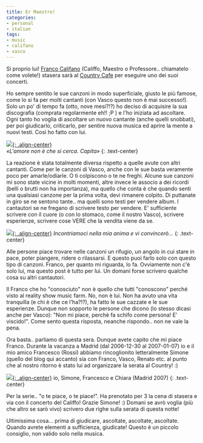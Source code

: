 ```yaml
---
title: Er Maestro!
categories:
- personal
- italian
tags:
- music
- califano
- vasco
---
```

Si proprio lui! [Franco Califano](http://it.wikipedia.org/wiki/Franco_Califano)
(Califfo, Maestro o Professore.. chiamatelo come volete!) stasera sarà al
[Country Cafe](http://www.countrycafe.it/) per eseguire uno dei suoi concerti.
  
Ho sempre sentito le sue canzoni in modo superficiale, giusto le più famose,
come lo si fa per molti cantanti (con Vasco questo non è mai successo!). Solo
un po' di tempo fa (otto, nove mesi?!?) ho deciso di acquisire la sua
discografia (comprata regolarmente eh!! ;P ) e l'ho iniziata ad ascoltare. Ogni
tanto ho voglia di ascoltare un nuovo cantante (anche quelli snobbati), per poi
giudicarlo, criticarlo, per sentire nuova musica ed aprire la mente a nuovi
testi. Così ho fatto con lui.  
  
[![]({{site.url}}/assets/images/fpv19.jpg){: .align-center}]({{site.url}}/assets/images/fpv19.jpg)  
_«L'amore non è che si cerca. Capita»_
{: .text-center}
  
La reazione è stata totalmente diversa rispetto a quelle avute con altri
cantanti. Come per le canzoni di Vasco, anche con le sue basta veramente poco
per amarle/odiarle. O ti colpiscono o te ne freghi. Alcune sue canzoni mi sono
state vicine in molti momenti, altre invece le associo a dei ricordi (belli o
brutti non ha importanza), ma quello che conta è che quando senti una
qualsiasi canzone per la prima volta, devi rimanere colpito. Di puttanate in
giro se ne sentono tante.. ma quelli sono testi per vendere album. I
cantautori se ne fregano di scrivere testo per vendere. E' sufficiente
scrivere con il cuore (o con lo stomaco, come il nostro Vasco), scrivere
esperienze, scrivere cose VERE che la vendita viene da se.  

[![]({{site.url}}/assets/images/miefoto10.jpg){: .align-center}]({{site.url}}/assets/images/miefoto10.jpg)
_Incontriamoci nella mia anima e vi convincerò..._
{: .text-center}

Alle persone piace trovare nelle canzoni un rifugio, un angolo in cui stare in
pace, poter piangere, ridere o rilassarsi. E questo puoi farlo solo con questo
tipo di canzoni. Franco, per quanto mi riguarda, lo fa. Ovviamente non c'è
solo lui, ma questo post è tutto per lui. Un domani forse scrivero qualche
cosa su altri cantautori.  
  
Il Franco che ho "conosciuto" non è quello che tutti "conoscono" perché visto
al reality show music farm. No, non è lui. Non ha avuto una vita tranquilla (e
chi è che ce l'ha?!?), ha fatto le sue cazzate e le sue esperienze. Dunque non
sopporto le persone che dicono (lo stesso dicasi anche per Vasco): "Non mi
piace, perchè fa schifo come persona! E' viscido!". Come sento questa
risposta, neanche rispondo.. non ne vale la pena.  
  
Ora basta.. parliamo di questa sera. Dunque avete capito che mi piace Franco.
Durante la vacanza a Madrid (dal 2006-12-30 al 2007-01-07) io e il mio amico
Francesco (Rossi) abbiamo rincoglionito letteralmente Simone (quello del blog
qui accanto) sia con Franco, Vasco, Renato etc. al punto che al nostro ritorno
è stato lui ad organizzare la serata al Country! :)  
  
[![]({{site.url}}/assets/images/2006-12-30_Madrid_169.jpg){: .align-center}]({{site.url}}/assets/images/2006-12-30_Madrid_169.jpg)
io, Simone, Francesco e Chiara (Madrid 2007)
{: .text-center}
  
Per la serie.. "o te piace, o te piace!". Ha prenotato per 3 la cena di
stasera e via con il concerto del Califfo! Grazie Simone! :) Domani se avrò
voglia (più che altro se sarò vivo) scrivero due righe sulla serata di questa
notte!  
  
Ultimissima cosa... prima di giudicare, ascoltate, ascoltate, ascoltate.
Quando avrete elementi a sufficienza, giudicate! Questo è un piccolo
consiglio, non valido solo nella musica.
